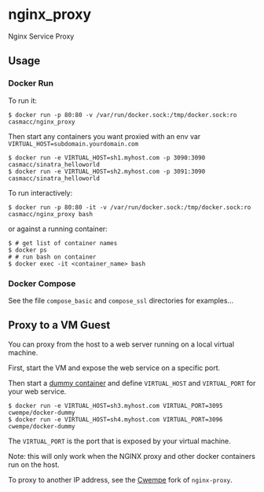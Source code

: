 # nginx_proxy

Nginx Service Proxy

## Usage

### Docker Run

To run it:

    $ docker run -p 80:80 -v /var/run/docker.sock:/tmp/docker.sock:ro casmacc/nginx_proxy

Then start any containers you want proxied with an env var `VIRTUAL_HOST=subdomain.yourdomain.com`

    $ docker run -e VIRTUAL_HOST=sh1.myhost.com -p 3090:3090 casmacc/sinatra_helloworld
    $ docker run -e VIRTUAL_HOST=sh2.myhost.com -p 3091:3090 casmacc/sinatra_helloworld

To run interactively:

    $ docker run -p 80:80 -it -v /var/run/docker.sock:/tmp/docker.sock:ro casmacc/nginx_proxy bash

or against a running container:

    $ # get list of container names
    $ docker ps 
    # # run bash on container
    $ docker exec -it <container_name> bash

### Docker Compose

See the file `compose_basic` and `compose_ssl` directories for examples...

## Proxy to a VM Guest

You can proxy from the host to a web server running on a local virtual machine.

First, start the VM and expose the web service on a specific port.

Then start a [dummy container][1] and define `VIRTUAL_HOST` and `VIRTUAL_PORT`
for your web service.

    $ docker run -e VIRTUAL_HOST=sh3.myhost.com VIRTUAL_PORT=3095 cwempe/docker-dummy
    $ docker run -e VIRTUAL_HOST=sh4.myhost.com VIRTUAL_PORT=3096 cwempe/docker-dummy

The `VIRTUAL_PORT` is the port that is exposed by your virtual machine.

Note: this will only work when the NGINX proxy and other docker containers run on the host.

To proxy to another IP address, see the [Cwempe](https://github.com/CWempe/nginx-proxy) fork of `nginx-proxy`.

[1]: https://hub.docker.com/r/cwempe/docker-dummy/

